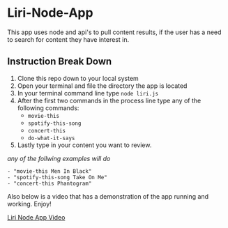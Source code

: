 # Liri-Node-App
This app uses node and api's to pull content results, if the user has a need to search for content they have interest in.

## Instruction Break Down
1. Clone this repo down to your local system
2. Open your terminal and file the directory the app is located
3. In your terminal command line type `node liri.js`
4. After the first two commands in the process line type any of the following commands:
    - `movie-this`
    - `spotify-this-song`
    - `concert-this`
    - `do-what-it-says`
5. Lastly type in your content you want to review.

*any of the follwing examples will do*

    - "movie-this Men In Black"
    - "spotify-this-song Take On Me"
    - "concert-this Phantogram"
  
Also below is a video that has a demonstration of the app running and working. Enjoy!

[Liri Node App Video](https://drive.google.com/file/d/1xJ8NEyDaTqqYL7HMVESmu1mpJPfprDC9/view)
